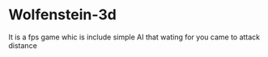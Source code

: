 # Wolfenstein-3d
It is a fps game whic is include simple AI that wating for you came to attack distance
